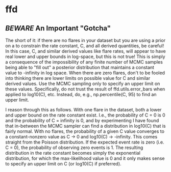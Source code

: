 # ffd

##  *BEWARE* An Important "Gotcha"
The short of it: if there are no flares in your dataset but you are using a prior on a to constrain the rate constant, C, and all derived quantities, be careful! In this case, C, and similar derived values like flare rates, will appear to have real lower and upper bounds in log-space, but this is not true! This is simply a consequence of the impossibility of any finite number of MCMC samples being able to "fill out" a posterior distribution that maintains a constant value to -infinity in log space. When there are zero flares, don't to be fooled into thinking there are lower limits on possible value for C and similar derived values. Use the MCMC sampling only to specify an upper limit on these values. Specifically, do not trust the result of ffd.utils.error_bars when applied to log10(C), etc. Instead, do, e.g., np.percentile(C, 95) to find an upper limit.

I reason through this as follows. With one flare in the dataset, both a lower and upper bound on the rate constant exist. I.e., the probability of C = 0 is 0 and the probability of C = infinity is 0, and by experimenting I have found that in-between the MCMC sampler can find a distribution in log10(C) that is fairly normal. With no flares, the probability of a given C value converges to a constant-nonzero value as C -> 0 and log10(C) -> -infinity. This comes straight from the Poisson distribution. If the expected event rate is zero (i.e. C = 0), the probability of observing zero events is 1. The resulting distribution in the rate constant becomes simply the exponential distribution, for which the max-likelihood value is 0 and it only makes sense to specify an upper limit on C (or log10(C) if preferred).
